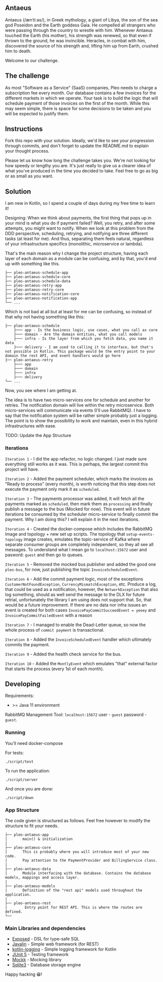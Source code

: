 ## Antaeus

Antaeus (/ænˈtiːəs/), in Greek mythology, a giant of Libya, the son of the sea god Poseidon and the Earth goddess Gaia. He compelled all strangers who were passing through the country to wrestle with him. Whenever Antaeus touched the Earth (his mother), his strength was renewed, so that even if thrown to the ground, he was invincible. Heracles, in combat with him, discovered the source of his strength and, lifting him up from Earth, crushed him to death.

Welcome to our challenge.

## The challenge

As most "Software as a Service" (SaaS) companies, Pleo needs to charge a subscription fee every month. Our database contains a few invoices for the different markets in which we operate. Your task is to build the logic that will schedule payment of those invoices on the first of the month. While this may seem simple, there is space for some decisions to be taken and you will be expected to justify them.

## Instructions

Fork this repo with your solution. Ideally, we'd like to see your progression through commits, and don't forget to update the README.md to explain your thought process.

Please let us know how long the challenge takes you. We're not looking for how speedy or lengthy you are. It's just really to give us a clearer idea of what you've produced in the time you decided to take. Feel free to go as big or as small as you want.

## Solution
I am new in Kotlin, so I spend a couple of days during my free time to learn it!

Designing: When we think about payments, the first thing that pops up in your mind is what you do if payment failed? Well, you retry, and after some attempts, you might want to notify.
When we look at this problem from the DDD perspective, scheduling, retrying, and notifying are three different tasks (at least for me). And thus, separating them feels natural, regardless of your infrastructure specifics (monolithic, microservice or lambda).

That's the main reason why I change the project structure, having each layer of each domain as a module can be confusing, and by that, you'd end up with something like this.
```
├── pleo-antaeus-schedule-app
├── pleo-antaeus-schedule-core
├── pleo-antaeus-schedule-data
├── pleo-antaeus-retry-app
├── pleo-antaeus-retry-core
├── pleo-antaeus-notification-core
├── pleo-antaeus-notification-app
└── ...
```
Which is not bad at all but at least for me can be confusing, so instead of that why not having something like this:
```
├── pleo-antaeus-schedule
    ├─── app - Is the business logic, use cases, what you call as core
    ├─── domain - Are the domain entities, what you call models
    ├─── infra - Is the layer from which you fetch data, you name it data
    ├─── delivery - I am used to calling it to interface, but that's not possible in Kotlin. This package would be the entry point to your domain the rest API, and event handlers would go here
├── pleo-antaeus-retry
    ├─── app
    ├─── domain
    ├─── infra
    ├─── delivery
└── ...
```
Now, you see where I am getting at. 

The idea is to have two micro-services one for schedule and another for retries. The notification domain will live within the retry microservice. Both micro-services will communicate via events (I'll use RabbitMQ). I have to say that the notification system will be rather simple probably just a logging. The point is to show the possibility to work and maintain, even in this hybrid infrastructures with ease.

TODO: Update the App Structure
### Iterations
`Iteration 1` - I did the app refactor, no logic changed. I just made sure everything still works as it was. This is perhaps, the largest commit this project will have.

`Iteration 2` - Added the payment scheduler, which marks the invoices as "Ready to process" (every month), is worth noticing that this step does not execute the payment only mark it as `scheduled`.

`Iteration 3` - The payments processor was added, It will fetch all the payments marked as `scheduled`, then mark them as `processing` and finally publish a message to the bus (Mocked for now). This event will in future iterations be consumed by the scheduler micro-service to finally commit the payment. Why I am doing this? I will explain it in the next iterations.

`Iteration 4` - Created the docker-compose which includes the RabbitMQ Image and topology + new set up scripts. The topology that `setup-events-topology` image creates, emulates the topic-service of Kafka where separate consumer groups are completely independent, so they all see all messages. To understand what I mean go to `localhost:15672` user and pasword: `guest` and then go to queues.

`Iteration 5` - Removed the mocked bus publisher and added the good one `pleo-bus`, for now, just publishing the topic `InvoiceScheduledEvent`.

`Iteration 6` - Add the commit payment logic, most of the exceptions `CustomerNotFoundException`, `CurrencyMismatchException`, etc. Produce a log, that could be used as a notification, however, the `NetworkException` that also log something, should as well send the message to the DLX for future retrial, unfortunately the library I am using does not support that. So, that would be a future improvement. If there are no data nor infra issues an event is created for both cases `InvoicePayCommitSucceedEvent = yeeey` and `InvoicePayCommitFailedEvent` with a reason 

`Iteration 7` - I managed to enable the Dead-Letter queue, so now the whole process of `commit payment` is transactional.

`Iteration 8` - Added the `InvoiceScheduledEvent` handler which ultimately commits the payment.

`Iteration 9` - Added the health check service for the bus.

`Iteration 10` - Added the `MontlyEvent` which emulates "that" external factor that starts the process (every 1st of each month).
## Developing

Requirements:
- \>= Java 11 environment

RabbitMQ Management Tool:
 `localhost:15672` user - `guest` password - `guest`.

### Running
You'll need docker-compose

For tests:
        
    ./script/test

To run the application:

    ./script/server

And once you are done:

    ./script/down


### App Structure
The code given is structured as follows. Feel free however to modify the structure to fit your needs.
```
├── pleo-antaeus-app
|       main() & initialization
|
├── pleo-antaeus-core
|       This is probably where you will introduce most of your new code.
|       Pay attention to the PaymentProvider and BillingService class.
|
├── pleo-antaeus-data
|       Module interfacing with the database. Contains the database models, mappings and access layer.
|
├── pleo-antaeus-models
|       Definition of the "rest api" models used throughout the application.
|
├── pleo-antaeus-rest
|        Entry point for REST API. This is where the routes are defined.
└──
```

### Main Libraries and dependencies
* [Exposed](https://github.com/JetBrains/Exposed) - DSL for type-safe SQL
* [Javalin](https://javalin.io/) - Simple web framework (for REST)
* [kotlin-logging](https://github.com/MicroUtils/kotlin-logging) - Simple logging framework for Kotlin
* [JUnit 5](https://junit.org/junit5/) - Testing framework
* [Mockk](https://mockk.io/) - Mocking library
* [Sqlite3](https://sqlite.org/index.html) - Database storage engine

Happy hacking 😁!

